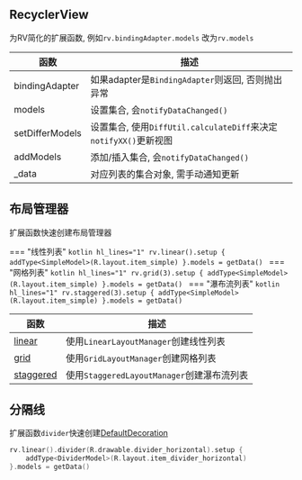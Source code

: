 ## RecyclerView

为RV简化的扩展函数, 例如`rv.bindingAdapter.models` 改为`rv.models`

| 函数            | 描述                                                         |
| --------------- | ------------------------------------------------------------ |
| bindingAdapter  | 如果adapter是`BindingAdapter`则返回, 否则抛出异常            |
| models          | 设置集合, 会`notifyDataChanged()`                            |
| setDifferModels | 设置集合, 使用`DiffUtil.calculateDiff`来决定`notifyXX()`更新视图 |
| addModels       | 添加/插入集合, 会`notifyDataChanged()`                       |
| _data           | 对应列表的集合对象, 需手动通知更新                           |

## 布局管理器

扩展函数快速创建布局管理器

=== "线性列表"
    ```kotlin hl_lines="1"
    rv.linear().setup {
        addType<SimpleModel>(R.layout.item_simple)
    }.models = getData()
    ```
=== "网格列表"
    ```kotlin hl_lines="1"
    rv.grid(3).setup {
        addType<SimpleModel>(R.layout.item_simple)
    }.models = getData()
    ```
=== "瀑布流列表"
    ```kotlin hl_lines="1"
    rv.staggered(3).setup {
        addType<SimpleModel>(R.layout.item_simple)
    }.models = getData()
    ```

| 函数 | 描述 |
|-|-|
| [linear](api/-b-r-v/com.drake.brv.utils/grid.html) | 使用`LinearLayoutManager`创建线性列表 |
| [grid](api/-b-r-v/com.drake.brv.utils/grid.html) | 使用`GridLayoutManager`创建网格列表 |
| [staggered](api/-b-r-v/com.drake.brv.utils/staggered.html) | 使用`StaggeredLayoutManager`创建瀑布流列表 |



## 分隔线

扩展函数`divider`快速创建[DefaultDecoration](api/-b-r-v/com.drake.brv/-default-decoration/index.html)

```kotlin hl_lines="1"
rv.linear().divider(R.drawable.divider_horizontal).setup {
    addType<DividerModel>(R.layout.item_divider_horizontal)
}.models = getData()
```
